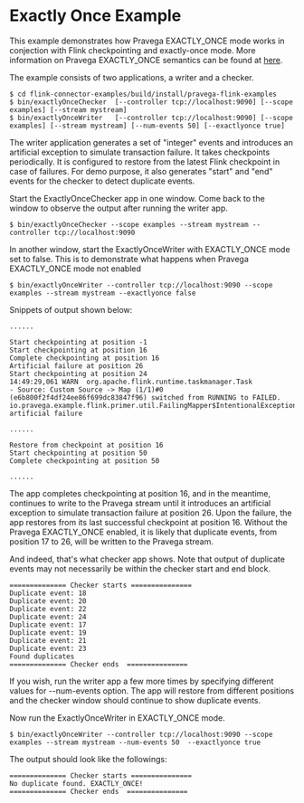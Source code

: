 # Exactly Once Example

This example demonstrates how Pravega EXACTLY_ONCE mode works in conjection with Flink checkpointing and exactly-once mode. More information on Pravega EXACTLY_ONCE semantics can be found at [here](http://pravega.io/docs/latest/key-features/#exactly-once-semantics).

The example consists of two applications, a writer and a checker.

```
$ cd flink-connector-examples/build/install/pravega-flink-examples
$ bin/exactlyOnceChecker  [--controller tcp://localhost:9090] [--scope examples] [--stream mystream]
$ bin/exactlyOnceWriter   [--controller tcp://localhost:9090] [--scope examples] [--stream mystream] [--num-events 50] [--exactlyonce true]
```

The writer application generates a set of "integer" events and introduces an artificial exception to 
simulate transaction failure. It takes checkpoints periodically. It is configured to restore 
from the latest Flink checkpoint in case of failures.
For demo purpose, it also generates "start" and "end" events for the checker to detect duplicate events.

Start the ExactlyOnceChecker app in one window. Come back to the window to observe the output 
after running the writer app.

```
$ bin/exactlyOnceChecker --scope examples --stream mystream --controller tcp://localhost:9090
```


In another window, start the ExactlyOnceWriter with EXACTLY_ONCE mode set to false.
This is to demonstrate what happens when Pravega EXACTLY_ONCE mode not enabled 

```
$ bin/exactlyOnceWriter --controller tcp://localhost:9090 --scope examples --stream mystream --exactlyonce false
```

Snippets of output shown below:

```
......

Start checkpointing at position -1
Start checkpointing at position 16
Complete checkpointing at position 16
Artificial failure at position 26
Start checkpointing at position 24
14:49:29,061 WARN  org.apache.flink.runtime.taskmanager.Task                     - Source: Custom Source -> Map (1/1)#0 (e6b800f2f4df24ee86f699dc83847f96) switched from RUNNING to FAILED.
io.pravega.example.flink.primer.util.FailingMapper$IntentionalException: artificial failure

......

Restore from checkpoint at position 16
Start checkpointing at position 50
Complete checkpointing at position 50

......

```
The app completes checkpointing at position 16, and in the meantime, continues to write to the 
Pravega stream until it introduces an artificial exception to simulate transaction failure 
at position 26. Upon the failure, the app restores from its last successful checkpoint 
at position 16. Without the Pravega EXACTLY_ONCE enabled, it is likely that duplicate events, 
from position 17 to 26, will be written to the Pravega stream. 

And indeed, that's what checker app shows. Note that output of duplicate events may not necessarily 
be within the checker start and end block. 

```
============== Checker starts ===============
Duplicate event: 18
Duplicate event: 20
Duplicate event: 22
Duplicate event: 24
Duplicate event: 17
Duplicate event: 19
Duplicate event: 21
Duplicate event: 23
Found duplicates
============== Checker ends  ===============
```

If you wish, run the writer app a few more times by specifying different values for --num-events option.
The app will restore from different positions and the checker window should continue to show duplicate events. 

Now run the ExactlyOnceWriter in EXACTLY_ONCE mode.

```
$ bin/exactlyOnceWriter --controller tcp://localhost:9090 --scope examples --stream mystream --num-events 50  --exactlyonce true
```

The output should look like the followings:

```
============== Checker starts ===============
No duplicate found. EXACTLY_ONCE!
============== Checker ends  ===============
```
